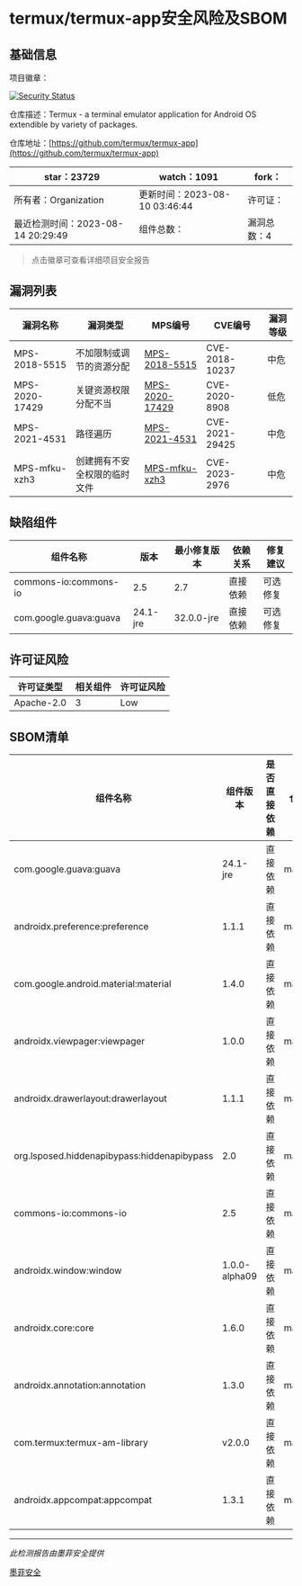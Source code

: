 # termux/termux-app安全风险及SBOM

## 基础信息

项目徽章：

[![Security Status](https://www.murphysec.com/platform3/v31/badge/1691055439259394048.svg)](https://www.murphysec.com/console/report/1691052017564143616/1691055439259394048)

仓库描述：Termux - a terminal emulator application for Android OS extendible by variety of packages.

仓库地址：[https://github.com/termux/termux-app](https://github.com/termux/termux-app)

| star：23729 | watch：1091 | fork： |
| ----------- | -------------- | ------------ |
| 所有者：Organization | 更新时间：2023-08-10 03:46:44 | 许可证： |
| 最近检测时间：2023-08-14 20:29:49 | 组件总数： | 漏洞总数：4 |

> 点击徽章可查看详细项目安全报告



## 漏洞列表

| 漏洞名称 | 漏洞类型 | MPS编号 | CVE编号 | 漏洞等级 |
| ------- | ------ | ------- | ------ | ----- |
|MPS-2018-5515|不加限制或调节的资源分配|[MPS-2018-5515](https://www.oscs1024.com/hd/MPS-2018-5515)|CVE-2018-10237|中危|
|MPS-2020-17429|关键资源权限分配不当|[MPS-2020-17429](https://www.oscs1024.com/hd/MPS-2020-17429)|CVE-2020-8908|低危|
|MPS-2021-4531|路径遍历|[MPS-2021-4531](https://www.oscs1024.com/hd/MPS-2021-4531)|CVE-2021-29425|中危|
|MPS-mfku-xzh3|创建拥有不安全权限的临时文件|[MPS-mfku-xzh3](https://www.oscs1024.com/hd/MPS-mfku-xzh3)|CVE-2023-2976|中危|




## 缺陷组件

| 组件名称 | 版本 | 最小修复版本 | 依赖关系 | 修复建议 |
| -------- | ---- | ------------ | -------- | -------- |
|commons-io:commons-io|2.5|2.7|直接依赖|可选修复|C:0|H:0|M:1|L:0|
|com.google.guava:guava|24.1-jre|32.0.0-jre|直接依赖|可选修复|C:0|H:0|M:2|L:1|




## 许可证风险

| 许可证类型 | 相关组件 | 许可证风险 |
| ---------- | -------- | ---------- |
|Apache-2.0|3|Low|




## SBOM清单

| 组件名称 | 组件版本 | 是否直接依赖 | 仓库 |
| -------- | -------- | ------------ | ---- |
|com.google.guava:guava|24.1-jre|直接依赖|maven|
|androidx.preference:preference|1.1.1|直接依赖|maven|
|com.google.android.material:material|1.4.0|直接依赖|maven|
|androidx.viewpager:viewpager|1.0.0|直接依赖|maven|
|androidx.drawerlayout:drawerlayout|1.1.1|直接依赖|maven|
|org.lsposed.hiddenapibypass:hiddenapibypass|2.0|直接依赖|maven|
|commons-io:commons-io|2.5|直接依赖|maven|
|androidx.window:window|1.0.0-alpha09|直接依赖|maven|
|androidx.core:core|1.6.0|直接依赖|maven|
|androidx.annotation:annotation|1.3.0|直接依赖|maven|
|com.termux:termux-am-library|v2.0.0|直接依赖|maven|
|androidx.appcompat:appcompat|1.3.1|直接依赖|maven|


------

*此检测报告由墨菲安全提供*

[墨菲安全](www.murphysec.com)